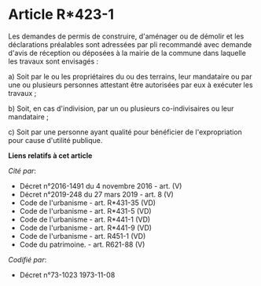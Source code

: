 # Article R*423-1

Les demandes de permis de construire, d'aménager ou de démolir et les déclarations préalables sont adressées par pli
recommandé avec demande d'avis de réception ou déposées à la mairie de la commune dans laquelle les travaux sont envisagés :

a) Soit par le ou les propriétaires du ou des terrains, leur mandataire ou par une ou plusieurs personnes attestant être
autorisées par eux à exécuter les travaux ;

b) Soit, en cas d'indivision, par un ou plusieurs co-indivisaires ou leur mandataire ;

c) Soit par une personne ayant qualité pour bénéficier de l'expropriation pour cause d'utilité publique.

**Liens relatifs à cet article**

_Cité par_:

  - Décret n°2016-1491 du 4 novembre 2016 - art. (V)
  - Décret n°2019-248 du 27 mars 2019 - art. 8 (V)
  - Code de l'urbanisme - art. R*431-35 (VD)
  - Code de l'urbanisme - art. R*431-5 (VD)
  - Code de l'urbanisme - art. R*441-1 (VD)
  - Code de l'urbanisme - art. R*441-9 (VD)
  - Code de l'urbanisme - art. R451-1 (VD)
  - Code du patrimoine. - art. R621-88 (V)

_Codifié par_:

  - Décret n°73-1023 1973-11-08
